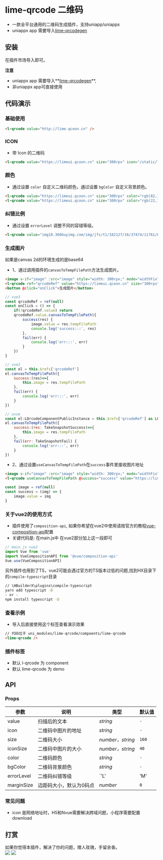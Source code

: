 # lime-qrcode 二维码
- 一款全平台通用的二维码生成插件，支持uniapp/uniappx
- uniappx app 需要导入[lime-qrcodegen](https://ext.dcloud.net.cn/plugin?id=15838)


## 安装
在插件市场导入即可。

**注意**
- uniappx app 需要导入**[lime-qrcodegen](https://ext.dcloud.net.cn/plugin?id=15838)**,
- 非uniappx app可直接使用

## 代码演示

### 基础使用

```html
<l-qrcode value="http://lime.qcoon.cn" />
```


### ICON
- 带 Icon 的二维码

```html
<l-qrcode value="https://limeui.qcoon.cn" size="300rpx" icon="/static/logo.png" iconSize="70rpx"></l-qrcode>
```

### 颜色
- 通过设置 `color` 自定义二维码颜色，通过设置 `bgColor` 自定义背景颜色。

```html
<l-qrcode value="https://limeui.qcoon.cn" size="300rpx" color="rgb(82,196,26)"></l-qrcode>
<l-qrcode value="https://limeui.qcoon.cn" size="300rpx" color="rgb(22,119,255)" bgColor="rgb(245,245,245)"></l-qrcode>
```

### 纠错比例
- 通过设置 `errorLevel` 调整不同的容错等级。

```html
<l-qrcode value="img10.360buyimg.com/img/jfs/t1/182127/16/37474/11761/64659c31F0cd84976/21f25b952f03a49a.jpg" size="300rpx" errorLevel="H"></l-qrcode>
```

### 生成图片
如果是canvas 2d的环境生成的是base64
- 1、通过调用插件的`canvasToTempFilePath`方法生成图片。

```html
<image v-if="image" :src="image" style="width: 300rpx;" mode="widthFix"></image>
<l-qrcode ref="qrcodeRef" value="https://limeui.qcoon.cn" size="300rpx" icon="https://img10.360buyimg.com/img/jfs/t1/182127/16/37474/11761/64659c31F0cd84976/21f25b952f03a49a.jpg" iconSize="70rpx"></l-qrcode>
<button @click="onClick">生成图片</button>
```
```js
// vue3
const qrcodeRef = ref(null)
const onClick = () => {
	if(!qrcodeRef.value) return
	qrcodeRef.value.canvasToTempFilePath({
		success(res) {
			image.value = res.tempFilePath
			console.log('success:::', res)
		},
		fail(err) {
			console.log('err:::', err)
		}
	})
}

// vue2
const el = this.$refs['qrcodeRef'] 
el.canvasToTempFilePath({
	success:(res)=>{
		this.image = res.tempFilePath
	},
	fail(err) {
		console.log('err:::', err)
	}
})

// uvue
const el:LQrcodeComponentPublicInstance = this.$refs['qrcodeRef'] as LQrcodeComponentPublicInstance 
el.canvasToTempFilePath({
	success:(res: TakeSnapshotSuccess)=>{
		this.image = res.tempFilePath
	},
	fail(err: TakeSnapshotFail) {
		console.log('err:::', err)
	}
})
```

- 2、通过设置`useCanvasToTempFilePath`在`success`事件里接收图片地址

```html
<image v-if="image" :src="image" style="width: 300rpx;" mode="widthFix"></image>
<l-qrcode useCanvasToTempFilePath @success="success" value="https://limeui.qcoon.cn"></l-qrcode>
```
```js
const image = ref(null)
const success = (img) => {
	image.value = img
}
```

### 关于vue2的使用方式
- 插件使用了`composition-api`, 如果你希望在vue2中使用请按官方的教程[vue-composition-api](https://uniapp.dcloud.net.cn/tutorial/vue-composition-api.html)配置
- 关键代码是: 在main.js中 在vue2部分加上这一段即可

```js
// main.js vue2
import Vue from 'vue'
import VueCompositionAPI from '@vue/composition-api'
Vue.use(VueCompositionAPI)
```
另外插件也用到了TS，vue2可能会遇过官方的TS版本过低的问题,找到HX目录下的`compile-typescript`目录
```cmd
// \HBuilderX\plugins\compile-typescript
yarn add typescript -D
- or - 
npm install typescript -D
```

### 查看示例
- 导入后直接使用这个标签查看演示效果

```html
// 代码位于 uni_modules/lime-qrcode/compoents/lime-qrcode
<lime-qrcode />
```

### 插件标签
- 默认 l-qrcode 为 component
- 默认 lime-qrcode 为 demo



## API

### Props

| 参数                       | 说明                                                         | 类型             | 默认值       |
| --------------------------| ------------------------------------------------------------ | ---------------- | ------------ |
| value                     | 扫描后的文本                                       			| <em>string</em>  | `-`        |
| icon                      | 二维码中图片的地址                                              | <em>string</em>  | `-`        |
| size                      | 二维码大小                                                      | <em>number，string</em>  | `160`     |
| iconSize           		| 二维码中图片的大小                                                | <em>number，string</em>  | `40`      |
| color           	        | 二维码颜色                                                        | <em>string</em>  | `-`      |
| bgColor           	    | 二维码背景颜色          	                                      | <em>string</em>  | `-`  |
| errorLevel             	| 二维码纠错等级       					                         | `'L' | 'M' | 'Q' | 'H' ` | `M`  |
| marginSize             	| 边距码大小，默认为0码点      					                          | <em>number</em>  | `0`     |

### 常见问题
- icon 是网络地址时，H5和Nvue需要解决跨域问题，小程序需要配置download

## 打赏

如果你觉得本插件，解决了你的问题，赠人玫瑰，手留余香。  
![](https://testingcf.jsdelivr.net/gh/liangei/image@1.9/alipay.png)
![](https://testingcf.jsdelivr.net/gh/liangei/image@1.9/wpay.png)